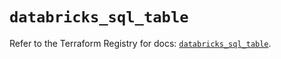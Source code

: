 # `databricks_sql_table`

Refer to the Terraform Registry for docs: [`databricks_sql_table`](https://registry.terraform.io/providers/databricks/databricks/1.36.1/docs/resources/sql_table).
